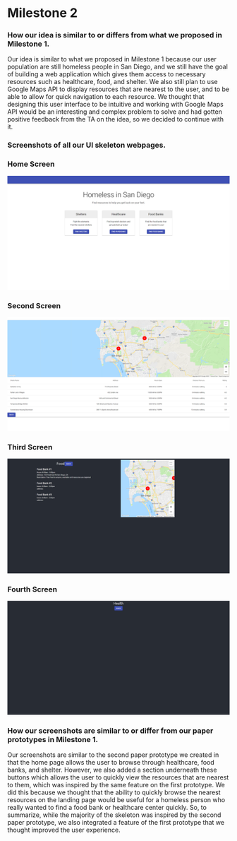 # Milestone 2

### How our idea is similar to or differs from what we proposed in Milestone 1. 
Our idea is similar to what we proposed in Milestone 1 because our user population are still homeless people in San Diego, and we still have the goal of building a web application which gives them access to necessary resources such as healthcare, food, and shelter. We also still plan to use Google Maps API to display resources that are nearest to the user, and to be able to allow for quick navigation to each resource. We thought that designing this user interface to be intuitive and working with Google Maps API would be an interesting and complex problem to solve and had gotten positive feedback from the TA on the idea, so we decided to continue with it.  

### Screenshots of all our UI skeleton webpages.

### Home Screen
![Home 1](images/Screen1.png)

### Second Screen
![Second Screen](images/Screen2.png)

### Third Screen
![Third Screen](images/Screen3.png)

### Fourth Screen
![Fourth Screen](images/Screen4.png)

### How our screenshots are similar to or differ from our paper prototypes in Milestone 1.
Our screenshots are similar to the second paper prototype we created in that the home page allows the user to browse through healthcare, food banks, and shelter. However, we also added a section underneath these buttons which allows the user to quickly view the resources that are nearest to them, which was inspired by the same feature on the first prototype. We did this because we thought that the ability to quickly browse the nearest resources on the landing page would be useful for a homeless person who really wanted to find a food bank or healthcare center quickly. So, to summarize, while the majority of the skeleton was inspired by the second paper prototype, we also integrated a feature of the first prototype that we thought improved the user experience. 




